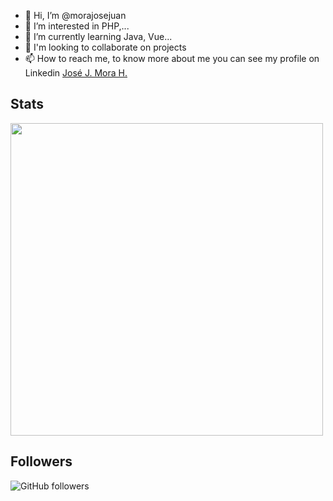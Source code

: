 - 👋 Hi, I’m @morajosejuan
- 👀 I’m interested in PHP,...
- 🌱 I’m currently learning Java, Vue...
- 💞️ I'm looking to collaborate on projects
- 📫 How to reach me, to know more about me you can see my profile on Linkedin <a class="badge-base__link LI-simple-link" href="https://co.linkedin.com/in/morajosejuan?trk=profile-badge" target="_blank"> José J. Mora H.</a></div>

<!---
morajosejuan/morajosejuan is a ✨ special ✨ repository because its `README.md` (this file) appears on your GitHub profile.
You can click the Preview link to take a look at your changes.
--->
## Stats
<img src = "https://github-readme-stats.vercel.app/api?username=morajosejuan&show_icons=true&theme=dark" width = 500 style="display: flex">

## Followers 
![GitHub followers](https://img.shields.io/github/followers/morajosejuan)




              
